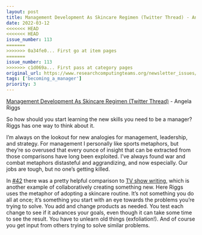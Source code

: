 ```yaml
---
layout: post
title: Management Development As Skincare Regimen (Twitter Thread) - Angela Riggs
date: 2022-03-12
<<<<<<< HEAD
<<<<<<< HEAD
issue_number: 113
=======
>>>>>>> 0a34fe0... First go at item pages
=======
issue_number: 113
>>>>>>> c1d069a... First pass at category pages
original_url: https://www.researchcomputingteams.org/newsletter_issues/0113
tags: ['becoming_a_manager']
priority: 3
---
```


<!-- markdownlint-disable MD033 -->
<!-- markdownlint-disable MD041 -->
<!-- markdownlint-disable MD049 -->

[Management Development As Skincare Regimen (Twitter Thread)](https://twitter.com/AngelaRiggs_/status/1493588529263353860) - Angela Riggs

So how should you start learning the new skills you need to be a manager?  Riggs has one way to think about it.

I’m always on the lookout for new analogies for management, leadership, and strategy.  For management I personally like sports metaphors, but they’re so overused that every ounce of insight that can be extracted from those comparisons have long been exploited.  I’ve always found war and combat metaphors distasteful and aggrandizing, and now especially.  Our jobs are tough, but no one’s getting killed.

In [#42](https://www.researchcomputingteams.org/newsletter_issues/0042) there was a pretty helpful comparison to [TV show writing](https://www.tlt21.com/tech-leadership-lessons-from-tv/), which is another example of collaboratively creating something new.  Here Riggs uses the metaphor of adopting a skincare routine.  It’s not something you do all at once; it’s something you start with an eye towards the problems you’re trying to solve.  You add and change products as needed. You test each change to see if it advances your goals, even though it can take some time to see the result.  You have to unlearn old things (exfoliation!).  And of course you get input from others trying to solve similar problems.
